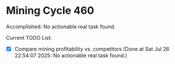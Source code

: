 # Mining Cycle 460

Accomplished: No actionable real task found.

Current TODO List:

- [x] Compare mining profitability vs. competitors  (Done at Sat Jul 26 22:54:07 2025: No actionable real task found.)